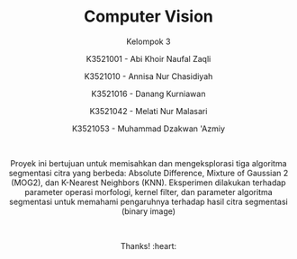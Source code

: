 <p align="center">
 <h1 align="center">Computer Vision</h1>
<p align="center">Kelompok 3</p>

 
 <p align="center">K3521001  - Abi Khoir Naufal  Zaqli</p>
 <p align="center">K3521010  - Annisa Nur Chasidiyah</p>
 <p align="center">K3521016  - Danang Kurniawan</p>
 <p align="center">K3521042  - Melati Nur Malasari</p>
 <p align="center">K3521053  - Muhammad Dzakwan 'Azmiy</p> 

<br>
<p align="center">Proyek ini bertujuan untuk memisahkan dan mengeksplorasi tiga algoritma segmentasi citra yang berbeda: Absolute Difference, Mixture of Gaussian 2 (MOG2), dan K-Nearest Neighbors (KNN). Eksperimen dilakukan terhadap parameter operasi morfologi, kernel filter, dan parameter algoritma segmentasi untuk memahami pengaruhnya terhadap hasil citra segmentasi (binary image)</p>
 </p>
<br>

<p align="center">Thanks! :heart:</p>

